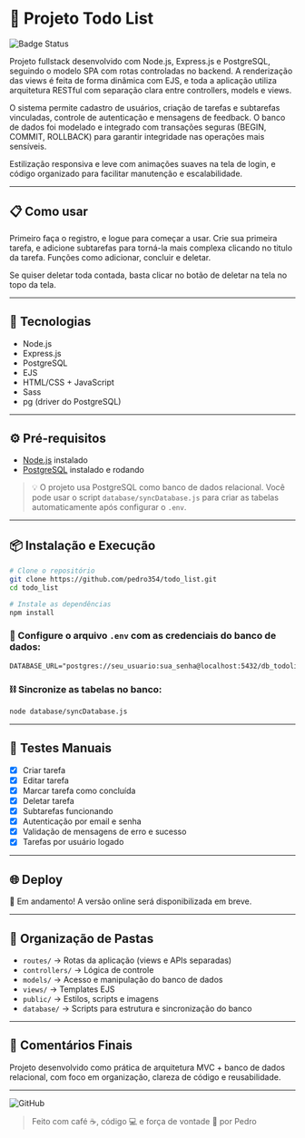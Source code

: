 # 📝 Projeto Todo List

![Badge Status](https://img.shields.io/badge/Status-Done-green)

Projeto fullstack desenvolvido com Node.js, Express.js e PostgreSQL, seguindo o modelo SPA com rotas controladas no backend. A renderização das views é feita de forma dinâmica com EJS, e toda a aplicação utiliza arquitetura RESTful com separação clara entre controllers, models e views.

O sistema permite cadastro de usuários, criação de tarefas e subtarefas vinculadas, controle de autenticação e mensagens de feedback. O banco de dados foi modelado e integrado com transações seguras (BEGIN, COMMIT, ROLLBACK) para garantir integridade nas operações mais sensíveis.

Estilização responsiva e leve com animações suaves na tela de login, e código organizado para facilitar manutenção e escalabilidade.

---

## 📋 Como usar

Primeiro faça o registro, e logue para começar a usar. Crie sua primeira tarefa, e adicione subtarefas para torná-la mais complexa clicando no titulo da tarefa. Funções como adicionar, concluir e deletar. 

Se quiser deletar toda contada, basta clicar no botão de deletar na tela no topo da tela.

---

## 🚀 Tecnologias

- Node.js
- Express.js
- PostgreSQL
- EJS
- HTML/CSS + JavaScript
- Sass
- pg (driver do PostgreSQL)

---

## ⚙️ Pré-requisitos

- [Node.js](https://nodejs.org/en/) instalado
- [PostgreSQL](https://www.postgresql.org/download/) instalado e rodando

> 💡 O projeto usa PostgreSQL como banco de dados relacional. Você pode usar o script `database/syncDatabase.js` para criar as tabelas automaticamente após configurar o `.env`.

---

## 📦 Instalação e Execução

```bash
# Clone o repositório
git clone https://github.com/pedro354/todo_list.git
cd todo_list

# Instale as dependências
npm install
```

### 🔐 Configure o arquivo `.env` com as credenciais do banco de dados:

```env
DATABASE_URL="postgres://seu_usuario:sua_senha@localhost:5432/db_todolist"
```

### ⛓️ Sincronize as tabelas no banco:

```bash
node database/syncDatabase.js
```

---

## 🧪 Testes Manuais

- [x] Criar tarefa
- [x] Editar tarefa
- [x] Marcar tarefa como concluída
- [x] Deletar tarefa
- [x] Subtarefas funcionando
- [x] Autenticação por email e senha
- [x] Validação de mensagens de erro e sucesso
- [x] Tarefas por usuário logado

---

## 🌐 Deploy

🚧 Em andamento! A versão online será disponibilizada em breve.

<!-- TODO: Adicionar link do deploy quando finalizado -->

---

## 📁 Organização de Pastas

- `routes/` → Rotas da aplicação (views e APIs separadas)
- `controllers/` → Lógica de controle
- `models/` → Acesso e manipulação do banco de dados
- `views/` → Templates EJS
- `public/` → Estilos, scripts e imagens
- `database/` → Scripts para estrutura e sincronização do banco

---

## 💬 Comentários Finais

Projeto desenvolvido como prática de arquitetura MVC + banco de dados relacional, com foco em organização, clareza de código e reusabilidade.

---
![GitHub](https://img.shields.io/badge/Made%20by-Pedro%20Silva-blue)

> Feito com café ☕, código 💻 e força de vontade 💪 por Pedro